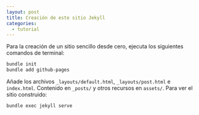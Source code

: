 ```yaml
---
layout: post
title: Creación de este sitio Jekyll
categories:
  - tutorial
---
```


Para la creación de un sitio sencillo desde cero, ejecuta los siguientes comandos de terminal:

~~~sh
bundle init
bundle add github-pages
~~~

Añade los archivos `_layouts/default.html`, `_layouts/post.html` e `index.html`. Contenido en `_posts/` y otros recursos en `assets/`. Para ver el sitio construido:

~~~sh
bundle exec jekyll serve
~~~
